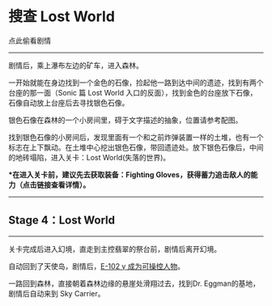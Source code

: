# 搜查 Lost World

点此偷看剧情

---

剧情后，乘上瀑布左边的矿车，进入森林。

一开始就能在身边找到一个金色的石像，捡起他一路到达中间的遗迹，找到有两个台座的那一面（Sonic 篇 Lost World 入口的反面），找到金色的台座放下石像，石像自动放上台座后去寻找银色石像。

银色石像在森林的一个小房间里，碍于文字描述的抽象，位置请参考配图。

找到银色石像的小房间后，发现里面有一个和之前炸弹装置一样的土堆，也有一个标志在上下飘动。在土堆中心挖出银色石像，带回遗迹处。放下银色石像后，中间的地砖塌陷，进入关卡：Lost World\(失落的世界\)。

**\*在进入关卡前，建议先去获取装备：Fighting Gloves，获得蓄力追击敌人的能力（点击链接查看详情）。**

---

## Stage 4：Lost World

---

关卡完成后进入幻境，直走到主控翡翠的祭台前，剧情后离开幻境。

自动回到了天使岛，剧情后，[E-102 γ 成为可操控人物](/adventure-ju-qing-liu-cheng/e-102-pian.md)。

一路回到森林，直接朝着森林边缘的悬崖处滑翔过去，找到Dr. Eggman的基地，剧情后自动来到 Sky Carrier。

